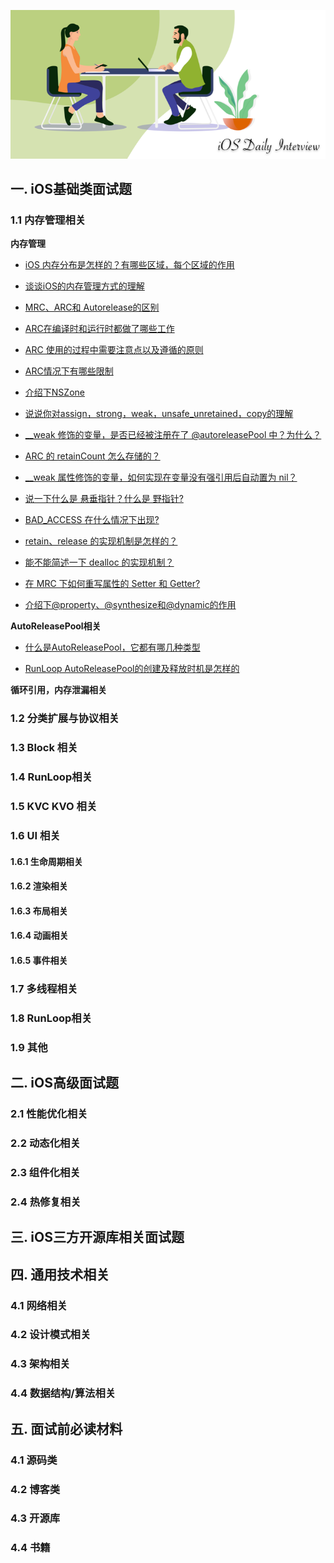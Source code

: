 
![](./images/logo.png)

## 一. iOS基础类面试题

### 1.1 内存管理相关

****内存管理****

* [iOS 内存分布是怎样的？有哪些区域，每个区域的作用](https://github.com/tbfungeek/iOS-Daily-Interview/issues/1)
* [谈谈iOS的内存管理方式的理解](https://github.com/tbfungeek/iOS-Daily-Interview/issues/2)

* [MRC、ARC和 Autorelease的区别](https://github.com/tbfungeek/iOS-Daily-Interview/issues/3)
* [ARC在编译时和运行时都做了哪些工作](https://github.com/tbfungeek/iOS-Daily-Interview/issues/7)

* [ARC 使用的过程中需要注意点以及遵循的原则](https://github.com/tbfungeek/iOS-Daily-Interview/issues/4)
* [ARC情况下有哪些限制](https://github.com/tbfungeek/iOS-Daily-Interview/issues/8)

* [介绍下NSZone](https://github.com/tbfungeek/iOS-Daily-Interview/issues/5)
* [说说你对assign，strong，weak，unsafe_unretained，copy的理解](https://github.com/tbfungeek/iOS-Daily-Interview/issues/6)

* [__weak 修饰的变量，是否已经被注册在了 @autoreleasePool 中？为什么？](https://github.com/tbfungeek/iOS-Daily-Interview/issues/9)

* [ARC 的 retainCount 怎么存储的？](https://github.com/tbfungeek/iOS-Daily-Interview/issues/10)

* [__weak 属性修饰的变量，如何实现在变量没有强引用后自动置为 nil？](https://github.com/tbfungeek/iOS-Daily-Interview/issues/11)

* [说一下什么是 悬垂指针？什么是 野指针?](https://github.com/tbfungeek/iOS-Daily-Interview/issues/12)
* [BAD_ACCESS 在什么情况下出现?](https://github.com/tbfungeek/iOS-Daily-Interview/issues/13)

* [retain、release 的实现机制是怎样的？](https://github.com/tbfungeek/iOS-Daily-Interview/issues/14)

* [能不能简述一下 dealloc 的实现机制？](https://github.com/tbfungeek/iOS-Daily-Interview/issues/15)

* [在 MRC 下如何重写属性的 Setter 和 Getter?](https://github.com/tbfungeek/iOS-Daily-Interview/issues/16)

* [介绍下@property、@synthesize和@dynamic的作用](https://github.com/tbfungeek/iOS-Daily-Interview/issues/17)

****AutoReleasePool相关****

* [什么是AutoReleasePool，它都有哪几种类型](https://github.com/tbfungeek/iOS-Daily-Interview/issues/18)

* [RunLoop AutoReleasePool的创建及释放时机是怎样的](https://github.com/tbfungeek/iOS-Daily-Interview/issues/19)

****循环引用，内存泄漏相关****


### 1.2 分类扩展与协议相关

### 1.3 Block 相关

### 1.4 RunLoop相关

### 1.5 KVC KVO 相关

### 1.6 UI 相关

#### 1.6.1 生命周期相关

#### 1.6.2 渲染相关

#### 1.6.3 布局相关

#### 1.6.4 动画相关

#### 1.6.5 事件相关

### 1.7 多线程相关

### 1.8 RunLoop相关

### 1.9 其他

## 二. iOS高级面试题

### 2.1 性能优化相关

### 2.2 动态化相关

### 2.3 组件化相关

### 2.4 热修复相关


## 三. iOS三方开源库相关面试题


## 四. 通用技术相关

### 4.1 网络相关

### 4.2 设计模式相关

### 4.3 架构相关

### 4.4 数据结构/算法相关


## 五. 面试前必读材料

### 4.1 源码类

### 4.2 博客类

### 4.3 开源库

### 4.4 书籍
